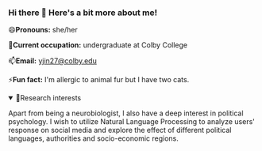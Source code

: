 ### Hi there 👋 Here's a bit more about me!

😄**Pronouns:** she/her 

👯**Current occupation:** undergraduate at Colby College

📫**Email:** yjin27@colby.edu

⚡**Fun fact:** I'm allergic to animal fur but I have two cats.



<details open>
<Summary> 🔭Research interests </Summary>

Apart from being a neurobiologist, I also have a deep interest in political psychology. I wish to utilize Natural Language Processing to analyze users' response on social media and explore the effect of different political languages, authorities and socio-economic regions. 

</details>


<!--
**yjin27/yjin27** is a ✨ _special_ ✨ repository because its `README.md` (this file) appears on your GitHub profile.

Here are some ideas to get you started:

- 🔭 I’m currently working on ...
- 🌱 I’m currently learning ...
- 👯 I’m looking to collaborate on ...
- 🤔 I’m looking for help with ...
- 💬 Ask me about ...
- 📫 How to reach me: ...
- 😄 Pronouns: ...
- ⚡ Fun fact: ...
-->

